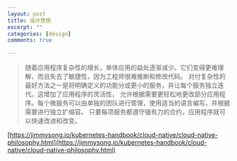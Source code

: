```yaml
---
layout: post
title: 设计思想
excerpt: ""
categories: [design]
comments: true

---
```



> 随着应用程序复杂性的增长，单体应用的益处逐渐减少。它们变得更难理解，而且失去了敏捷性，因为工程师很难推断和修改代码。
> 对付复杂性的最好方法之一是将明确定义的功能分成更小的服务，并让每个服务独立迭代。这增加了应用程序的灵活性，
> 允许根据需要更轻松地更改部分应用程序。每个微服务可以由单独的团队进行管理，使用适当的语言编写，并根据需要进行独立扩缩容。
> 只要每项服务都遵守强有力的合约，应用程序就可以快速改进和改变。

[https://jimmysong.io/kubernetes-handbook/cloud-native/cloud-native-philosophy.html](https://jimmysong.io/kubernetes-handbook/cloud-native/cloud-native-philosophy.html)